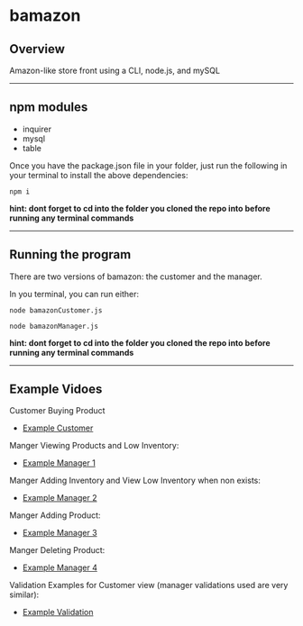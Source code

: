 # bamazon

## Overview
Amazon-like store front using a CLI, node.js, and mySQL

---

## npm modules

* inquirer
* mysql
* table

Once you have the package.json file in your folder, just run the following in your terminal to install the above dependencies:

```
npm i
```

**hint: dont forget to cd into the folder you cloned the repo into before running any terminal commands**

---

## Running the program

There are two versions of bamazon: the customer and the manager.

In you terminal, you can run either:

```
node bamazonCustomer.js

node bamazonManager.js
```

**hint: dont forget to cd into the folder you cloned the repo into before running any terminal commands**

---

## Example Vidoes

Customer Buying Product

* [Example Customer](https://www.youtube.com/watch?v=08uAMCDGR-4)


Manger Viewing Products and Low Inventory:

* [Example Manager 1](https://www.youtube.com/watch?v=iSu6DDYth_4)

Manger Adding Inventory and View Low Inventory when non exists:

* [Example Manager 2](https://www.youtube.com/watch?v=ChUseczs04Y)

Manger Adding Product:

* [Example Manager 3](https://www.youtube.com/watch?v=bkD4Ht1QjG8)

Manger Deleting Product:

* [Example Manager 4](https://www.youtube.com/watch?v=PAZuZrmlzNY)

Validation Examples for Customer view (manager validations used are very similar):

* [Example Validation](https://www.youtube.com/watch?v=YZ1dUW4pGm0)

